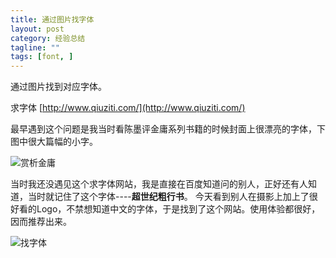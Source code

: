```yaml
---
title: 通过图片找字体
layout: post
category: 经验总结
tagline: ""
tags: [font, ]
---
```


通过图片找到对应字体。

求字体 [http://www.qiuziti.com/](http://www.qiuziti.com/)

最早遇到这个问题是我当时看陈墨评金庸系列书籍的时候封面上很漂亮的字体，下图中很大篇幅的小字。

![赏析金庸](https://lh3.googleusercontent.com/-0NZTYEB7yN4/VerrZAzvzMI/AAAAAAAA1vk/rSF277SaMJ8/s800-Ic42/%2525E8%2525B5%25258F%2525E6%25259E%252590%2525E9%252587%252591%2525E5%2525BA%2525B8.jpg "赏析金庸.jpg")

当时我还没遇见这个求字体网站，我是直接在百度知道问的别人，正好还有人知道，当时就记住了这个字体----**超世纪粗行书**。
今天看到别人在摄影上加上了很好看的Logo，不禁想知道中文的字体，于是找到了这个网站。使用体验都很好，因而推荐出来。

![找字体](https://lh3.googleusercontent.com/-KDY_hLIy6ao/VerrZB5eL1I/AAAAAAAA1vk/53mZmhGZVko/s0-Ic42/wKgB6lQFFCOAE5y7AAHJdhOHirA13.jpeg)
